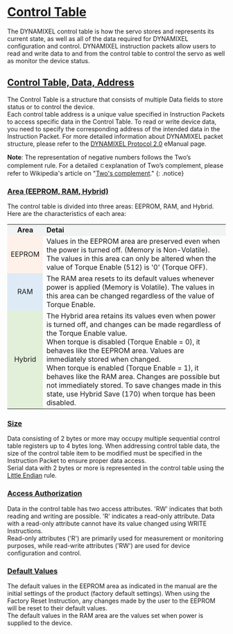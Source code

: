
# [Control Table](#control-table)

The DYNAMIXEL control table is how the servo stores and represents its current state, as well as all of the data required for DYNAMIXEL configuration and control. DYNAMIXEL instruction packets allow users to read and write data to and from the control table to control the servo as well as monitor the device status.

## [Control Table, Data, Address](#control-table-data-address)
The Control Table is a structure that consists of multiple Data fields to store status or to control the device.  
Each control table address is a unique value specified in Instruction Packets to access specific data in the Control Table. To read or write device data, you need to specify the corresponding address of the intended data in the Instruction Packet. For more detailed information about DYNAMIXEL packet structure, please refer to the [DYNAMIXEL Protocol 2.0] eManual page.  

**Note**: The representation of negative numbers follows the Two’s complement rule. For a detailed ㄷexplanation of Two’s complement, please refer to Wikipedia's article on "[Two's complement]."
{: .notice}


### [Area (EEPROM, RAM, Hybrid)](#area-eeprom-ram)
The control table is divided into three areas: EEPROM, RAM, and Hybrid. Here are the characteristics of each area:

<!-- 분홍 : #fef1e9, 파랑 : #deebf6, 초록 : #e2efd9 -->

<table>
    <tr bgcolor= "#f2f3f3">
        <td align="center"><b>Area</b></td>
        <td><b>Detai</b></td>
    </tr>
    <tr>
        <td align="center" bgcolor= "#fef1e9" >EEPROM</td>
        <td>
            Values in the EEPROM area are preserved even when the power is turned off. (Memory is Non-Volatile). The values in this area can only be altered when the value of Torque Enable (512) is '0' (Torque OFF).
        </td>
    </tr>
    <tr>
        <td align="center" bgcolor= "#deebf6" >RAM</td>
        <td>
            The RAM area resets to its default values whenever power is applied (Memory is Volatile). The values in this area can be changed regardless of the value of Torque      Enable.
        </td>
    </tr>
    <tr>
        <td align="center" bgcolor= "#e2efd9" >Hybrid</td>
        <td>The Hybrid area retains its values even when power is turned off, and changes can be made regardless of the Torque Enable value.<br />
            When torque is disabled (Torque Enable = 0), it behaves like the EEPROM area. Values are immediately stored when changed.<br />
            When torque is enabled (Torque Enable = 1), it behaves like the RAM area. Changes are possible but not immediately stored. To save changes made in this state, use Hybrid Save (170) when torque has been disabled.
        </td>
    </tr>
</table>


### [Size](#size)
Data consisting of 2 bytes or more may occupy multiple sequential control table registers up to 4 bytes long. When addressing control table data, the size of the control table item to be modified must be specified in the Instruction Packet to ensure proper data access.  
Serial data with 2 bytes or more is represented in the control table using the [Little Endian] rule.

### [Access Authorization](#access-authorization)
Data in the control table has two access attributes. 'RW' indicates that both reading and writing are possible. 'R' indicates a read-only attribute. Data with a read-only attribute cannot have its value changed using WRITE Instructions.  
Read-only attributes ('R') are primarily used for measurement or monitoring purposes, while read-write attributes ('RW') are used for device configuration and control.


### [Default Values](#default-values)
The default values in the EEPROM area as indicated in the manual are the initial settings of the product (factory default settings). When using the Factory Reset Instruction, any changes made by the user to the EEPROM will be reset to their default values.  
The default values in the RAM area are the values set when power is supplied to the device.


[DYNAMIXEL Protocol 2.0]: /docs/en/dxl/protocol2/
[Two's complement]: https://en.wikipedia.org/wiki/Two%27s_complement
[Little Endian]: https://en.wikipedia.org/wiki/Endianness#Little
